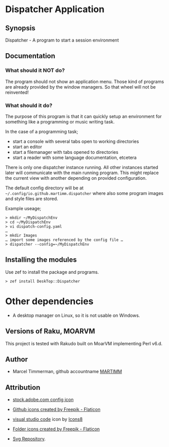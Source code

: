 # Dispatcher Application

## Synopsis

Dispatcher - A program to start a session environment


## Documentation

### What should it NOT do?

The program should not show an application menu. Those kind of programs are already provided by the window managers. So that wheel will not be reinvented!

### What should it do?

The purpose of this program is that it can quickly setup an environment for something like a programming or music writing task.

In the case of a programming task; 
  * start a console with several tabs open to working directories
  * start an editor
  * start a filemanager with tabs opened to directories
  * start a reader with some language documentation, etcetera

There is only one dispatcher instance running. All other instances started later will communicate with the main running program. This might replace the current view with another depending on provided configuration.

The default config directory will be at `~/.config/io.github.martimm.dispatcher` where also some program images and style files are stored.

Example useage;
```
> mkdir ~/MyDispatchEnv
> cd ~/MyDispatchEnv
> vi dispatch-config.yaml
…
> mkdir Images
… import some images referenced by the config file …
> dispatcher --config=~/MyDispatchEnv
```

<!--
Optionally the action can show a checkbutton for each program which can be (de)selected to dis-/enable the start of a program depending on what is needed at that moment. *this is something for later.*

The program must therefore show a dispatcher page showing a shallow tree. The actions are at the leafs of the tree and the parents of those actions function as a grouping for those actions. The difference compared to the application menu is that an action can do more than only start one application or script.

DBus will play a part by sending commands to the activated parts. This function can check if apps are started, send commands to change, etcetera. *this is something for later.*

There is a configuration section to create the configuration file. *this is something for later, first read from configurations made by hand.*
-->



## Installing the modules

Use zef to install the package and programs.

```
> zef install DeskTop::Dispatcher
```


# Other dependencies

* A desktop manager on Linux, so it is not usable on Windows.


## Versions of Raku, MOARVM

This project is tested with Rakudo built on MoarVM implementing Perl v6.d.


## Author

* Marcel Timmerman, github accountname [MARTIMM](https://github.com/MARTIMM)


## Attribution

* [stock.adobe.com config icon](https://stock.adobe.com/images/id/148661655?as_campaign=Flaticon&as_content=api&as_audience=srp&tduid=be971cf7dacd43f1e5e378060daf8732&as_channel=affiliate&as_campclass=redirect&as_source=arvato&asset_id=144547159)

* <a href="https://www.flaticon.com/free-icons/github" title="github icons">Github icons created by Freepik - Flaticon</a>

* <a target="_blank" href="https://icons8.com/icon/9OGIyU8hrxW5/visual-studio-code-2019">visual studio code</a> icon by <a target="_blank" href="https://icons8.com">Icons8</a>

* <a href="https://www.flaticon.com/free-icons/folder" title="folder icons">Folder icons created by Freepik - Flaticon</a>

* [Svg Repository](https://www.svgrepo.com).